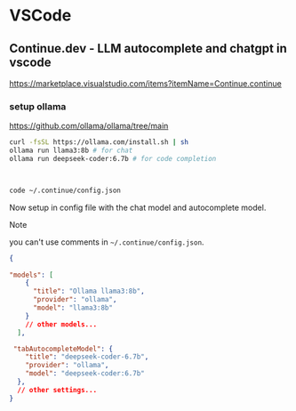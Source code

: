 # VSCode





## Continue.dev - LLM autocomplete and chatgpt in vscode

https://marketplace.visualstudio.com/items?itemName=Continue.continue


###  setup ollama

https://github.com/ollama/ollama/tree/main


```bash
curl -fsSL https://ollama.com/install.sh | sh
ollama run llama3:8b # for chat
ollama run deepseek-coder:6.7b # for code completion



code ~/.continue/config.json
```

Now setup in config file with the chat model and autocomplete model.

> [!NOTE]
>  you can't use comments in `~/.continue/config.json`.

```json
{ 
    
"models": [
    {
      "title": "Ollama llama3:8b",
      "provider": "ollama",
      "model": "llama3:8b"
    }
    // other models...
  ],

 "tabAutocompleteModel": {
    "title": "deepseek-coder-6.7b",
    "provider": "ollama",
    "model": "deepseek-coder:6.7b"
  },
  // other settings...
}
```
